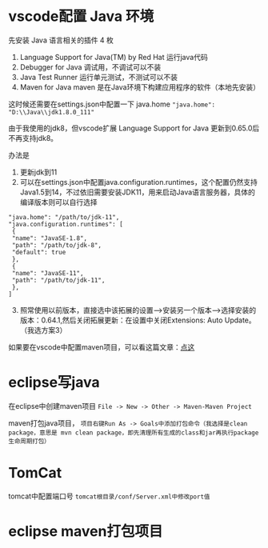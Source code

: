 # vscode配置 Java 环境

先安装 Java 语言相关的插件 4 枚
1. Language Support for Java(TM) by Red Hat     运行java代码
2. Debugger for Java        调试用，不调试可以不装
3. Java Test Runner         运行单元测试，不测试可以不装
4. Maven for Java           maven 是在Java环境下构建应用程序的软件（本地先安装）

这时候还需要在settings.json中配置一下 java.home
`"java.home": "D:\\Java\\jdk1.8.0_111"`

由于我使用的jdk8，但vscode扩展 Language Support for Java 更新到0.65.0后不再支持jdk8。

办法是
1. 更新jdk到11
2. 可以在settings.json中配置java.configuration.runtimes，这个配置仍然支持Java1.5到14，不过依旧需要安装JDK11，用来启动Java语言服务器，具体的编译版本则可以自行选择
```
"java.home": "/path/to/jdk-11",
"java.configuration.runtimes": [
 {
 "name": "JavaSE-1.8",
 "path": "/path/to/jdk-8",
 "default": true
 },
 {
 "name": "JavaSE-11",
 "path": "/path/to/jdk-11",
 },
]
```
3. 照常使用以前版本，直接选中该拓展的设置–>安装另一个版本–>选择安装的版本：0.64.1,然后关闭拓展更新：在设置中关闭Extensions: Auto Update。（我选方案3）


如果要在vscode中配置maven项目，可以看这篇文章：[点这](https://www.cnblogs.com/zhaoshizi/p/9524421.html)

# eclipse写java

在eclipse中创建maven项目  `File -> New -> Other -> Maven-Maven Project`

maven打包java项目， `项目右键Run As -> Goals中添加打包命令（我选择是clean package，意思是 mvn clean package，即先清理所有生成的class和jar再执行package生命周期打包）`

# TomCat 

tomcat中配置端口号 `tomcat根目录/conf/Server.xml中修改port值`

# eclipse maven打包项目

